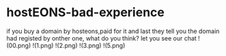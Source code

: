 # hostEONS-bad-experience
if you buy a domain by hosteons,paid for it and last they tell you the domain had registed by onther one, what do you think? let you see our chat
!(00.png)
!(1.png)
!(2.png)
!(3.png)
!(5.png)

